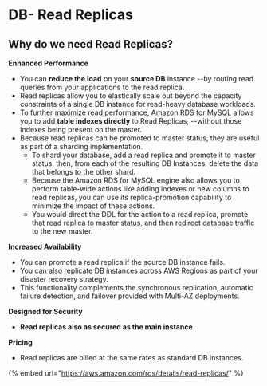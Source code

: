 # DB- Read Replicas

## Why do we need Read Replicas?

**Enhanced Performance**

* You can **reduce the load** on your **source DB** instance --by routing read queries from your applications to the read replica. 
* Read replicas allow you to elastically scale out beyond the capacity constraints of a single DB instance for read-heavy database workloads.
* To further maximize read performance, Amazon RDS for MySQL allows you to add **table indexes directly** to Read Replicas, --without those indexes being present on the master.
* Because read replicas can be promoted to master status, they are useful as part of a sharding implementation. 
  * To shard your database, add a read replica and promote it to master status, then, from each of the resulting DB Instances, delete the data that belongs to the other shard.
  * Because the Amazon RDS for MySQL engine also allows you to perform table-wide actions like adding indexes or new columns to read replicas, you can use its replica-promotion capability to minimize the impact of these actions. 
  * You would direct the DDL for the action to a read replica, promote that read replica to master status, and then redirect database traffic to the new master.

  
**Increased Availability**

* You can promote a read replica if the source DB instance fails. 
* You can also replicate DB instances across AWS Regions as part of your disaster recovery strategy. 
* This functionality complements the synchronous replication, automatic failure detection, and failover provided with Multi-AZ deployments.

  
**Designed for Security**

* **Read replicas also as secured as the main instance**

  
**Pricing**

* Read replicas are billed at the same rates as standard DB instances.

{% embed url="https://aws.amazon.com/rds/details/read-replicas/" %}

